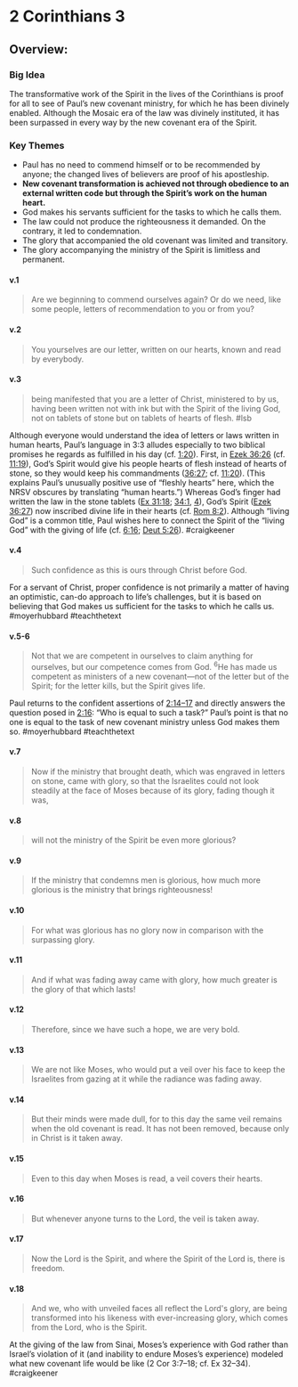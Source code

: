 # 2 Corinthians 3

## Overview:
### Big Idea
The transformative work of the Spirit in the lives of the Corinthians is proof for all to see of Paul’s new covenant ministry, for which he has been divinely enabled.
Although the Mosaic era of the law was divinely instituted, it has been surpassed in every way by the new covenant era of the Spirit.
### Key Themes
- Paul has no need to commend himself or to be recommended by anyone; the changed lives of believers are proof of his apostleship.
- **New covenant transformation is achieved not through obedience to an external written code but through the Spirit’s work on the human heart.**
- God makes his servants sufficient for the tasks to which he calls them.
- The law could not produce the righteousness it demanded. On the contrary, it led to condemnation.
- The glory that accompanied the old covenant was limited and transitory.
- The glory accompanying the ministry of the Spirit is limitless and permanent.


#### v.1
>Are we beginning to commend ourselves again? Or do we need, like some people, letters of recommendation to you or from you?

#### v.2
>You yourselves are our letter, written on our hearts, known and read by everybody.

#### v.3
>being manifested that you are a letter of Christ, ministered to by us, having been written not with ink but with the Spirit of the living God, not on tablets of stone but on tablets of hearts of flesh.
#lsb 

Although everyone would understand the idea of letters or laws written in human hearts, Paul’s language in 3:3 alludes especially to two biblical promises he regards as fulfilled in his day (cf. [1:20](2Cor1#v.20)). First, in [Ezek 36:26](Ezekiel36#v.26) (cf. [11:19](Ezekiel11#v.19)), God’s Spirit would give his people hearts of flesh instead of hearts of stone, so they would keep his commandments ([36:27](Ezekiel36#v.27); cf. [11:20](Ezekiel11#v.20)). (This explains Paul’s unusually positive use of “fleshly hearts” here, which the NRSV obscures by translating “human hearts.”) Whereas God’s finger had written the law in the stone tablets ([Ex 31:18](Exodus31#v.18); [34:1](Exodus34.md#v.1), [4](Exodus34.md#v.4)), God’s Spirit ([Ezek 36:27](Ezekiel36#v.27)) now inscribed divine life in their hearts (cf. [Rom 8:2](Romans8#v.2)). Although “living God” is a common title, Paul wishes here to connect the Spirit of the “living God” with the giving of life (cf. [6:16](2Cor6#v.16); [Deut 5:26](Deut5#v.26)).
#craigkeener 

#### v.4
>Such confidence as this is ours through Christ before God.

For a servant of Christ, proper confidence is not primarily a matter of having an optimistic, can-do approach to life’s challenges, but it is based on believing that God makes us sufficient for the tasks to which he calls us.
#moyerhubbard #teachthetext 

#### v.5-6
>Not that we are competent in ourselves to claim anything for ourselves, but our competence comes from God. <sup>6</sup>He has made us competent as ministers of a new covenant—not of the letter but of the Spirit; for the letter kills, but the Spirit gives life.

Paul returns to the confident assertions of [2:14–17](2Cor2#v.14) and directly answers the question posed in [2:16](2Cor2#v.16): “Who is equal to such a task?” Paul’s point is that no one is equal to the task of new covenant ministry unless God makes them so.
#moyerhubbard #teachthetext 

#### v.7
>Now if the ministry that brought death, which was engraved in letters on stone, came with glory, so that the Israelites could not look steadily at the face of Moses because of its glory, fading though it was,

#### v.8
>will not the ministry of the Spirit be even more glorious?

#### v.9
>If the ministry that condemns men is glorious, how much more glorious is the ministry that brings righteousness!

#### v.10
>For what was glorious has no glory now in comparison with the surpassing glory.

#### v.11
>And if what was fading away came with glory, how much greater is the glory of that which lasts!

#### v.12
>Therefore, since we have such a hope, we are very bold.

#### v.13
>We are not like Moses, who would put a veil over his face to keep the Israelites from gazing at it while the radiance was fading away.

#### v.14
>But their minds were made dull, for to this day the same veil remains when the old covenant is read. It has not been removed, because only in Christ is it taken away.

#### v.15
>Even to this day when Moses is read, a veil covers their hearts.

#### v.16
>But whenever anyone turns to the Lord, the veil is taken away.

#### v.17
>Now the Lord is the Spirit, and where the Spirit of the Lord is, there is freedom.

#### v.18
>And we, who with unveiled faces all reflect the Lord's glory, are being transformed into his likeness with ever-increasing glory, which comes from the Lord, who is the Spirit.

At the giving of the law from Sinai, Moses’s experience with God rather than Israel’s violation of it (and inability to endure Moses’s experience) modeled what new covenant life would be like (2 Cor 3:7–18; cf. Ex 32–34).
#craigkeener 


